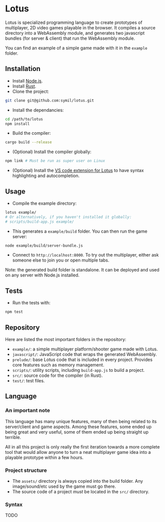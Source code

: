 # Lotus

Lotus is specialized programming language to create prototypes of multiplayer, 2D video games playable in the browser.
It compiles a source directory into a WebAssembly module, and generates two javascript bundles (for server & client) that run the WebAssembly module.

You can find an example of a simple game made with it in the `example` folder.

## Installation

- Install [Node.js](https://nodejs.org/en).
- Install [Rust](https://www.rust-lang.org/tools/install).
- Clone the project:

```sh
git clone git@github.com:symil/lotus.git
```

- Install the dependancies:

```sh
cd /path/to/lotus
npm install
```

- Build the compiler:

```sh
cargo build --release
```

- (Optional) Install the compiler globally:

```sh
npm link # Must be run as super user on Linux
```

- (Optional) Install the [VS code extension for Lotus](https://github.com/symil/lotus-vscode) to have syntax highlighting and autocompletion.

## Usage

- Compile the example directory:
```sh
lotus example/
# Or alternatively, if you haven't installed it globally:
# scripts/build-app.js example/
```

- This generates a `example/build` folder. You can then run the game server:
```sh
node example/build/server-bundle.js
```

- Connect to `http://localhost:8000`. To try out the multiplayer, either ask someone else to join you or open multiple tabs.

Note: the generated build folder is standalone. It can be deployed and used on any server with Node.js installed.

## Tests

- Run the tests with:
```sh
npm test
```

## Repository

Here are listed the most important folders in the repository:

- `example/`: a simple multiplayer platform/shooter game made with Lotus.
- `javascript/`: JavaScript code that wraps the generated WebAssembly.
- `prelude/`: base Lotus code that is included in every project. Provides core features such as memory management.
- `scripts/`: utility scripts, including `build-app.js` to build a project.
- `src/`: source code for the compiler (in Rust).
- `test/`: test files.

## Language

### An important note

This language has many unique features, many of then being related to its server/client and game aspects. Among these features, some ended up being great and very useful, some of them ended up being straight up terrible.

All in all this project is only really the first iteration towards a more complete tool that would allow anyone to turn a neat multiplayer game idea into a playable prototype within a few hours.

### Project structure

- The `assets/` directory is always copied into the build folder. Any image/sound/etc used by the game must go there.
- The source code of a project *must* be located in the `src/` directory.

### Syntax

TODO
